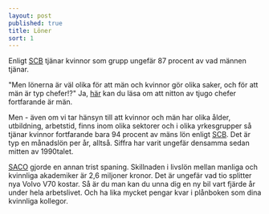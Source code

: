 ```yaml
---
layout: post
published: true
title: Löner
sort: 1
---
```





Enligt [SCB](http://www.scb.se/sv_/Hitta-statistik/Statistik-efter-amne/Levnadsforhallanden/Jamstalldhet/Jamstalldhetsstatistik/12252/12259/Behallare-for-Press/406481/) tjänar kvinnor som grupp ungefär 87 procent av vad männen tjänar.

"Men lönerna är väl olika för att män och kvinnor gör olika saker, och för att män är typ chefer!?" Ja, [här](/jamstalldhet/sverige-r-ju-redan-v-rldens-mest-j-mst-llda-land/maktpositioner-i-samh-llet/) kan du läsa om att nitton av tjugo chefer fortfarande är män. 

Men - även om vi tar hänsyn till att kvinnor och män har olika ålder, utbildning, arbetstid, finns inom olika sektorer och i olika yrkesgrupper så tjänar kvinnor fortfarande bara 94 procent av mäns lön enligt [SCB](http://www.scb.se/sv_/Hitta-statistik/Statistik-efter-amne/Levnadsforhallanden/Jamstalldhet/Jamstalldhetsstatistik/12252/12259/Behallare-for-Press/406481/). Det är typ en månadslön per år, alltså. Siffra har varit ungefär densamma sedan mitten av 1990­talet.  

[SACO](http://www.saco.se/vara-fragor/lon-och-livslon/skillnader-i-livslon-mellan-kvinnor-och-man/) gjorde en annan trist spaning. Skillnaden i livslön mellan manliga och kvinnliga akademiker är 2,6 miljoner kronor. Det är ungefär vad tio splitter nya Volvo V70 kostar. Så är du man kan du unna dig en ny bil vart fjärde år under hela arbetslivet. Och ha lika mycket pengar kvar i plånboken som dina kvinnliga kollegor.
